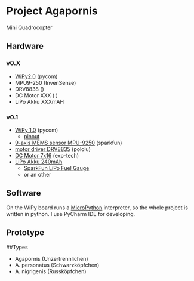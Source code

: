 # Project Agapornis
Mini Quadrocopter

## Hardware
### v0.X
* [WiPy2.0](https://www.pycom.io/solutions/py-boards/wipy/) (pycom)
* MPU9-250 (InvenSense)
* DRV8838 ()
* DC Motor XXX ( )
* LiPo Akku XXXmAH

### v0.1 
* [WiPy 1.0](https://www.pycom.io/solutions/py-boards/wipy/) (pycom)
    * [pinout](http://docs.micropython.org/en/v1.8.3/wipy/wipy/quickref.html)
* [9-axis MEMS sensor MPU-9250](https://www.sparkfun.com/products/13762) (sparkfun)
* [motor driver DRV8835](https://www.pololu.com/product/2135) (pololu)
* [DC Motor 7x16](http://www.exp-tech.de/crazyflie-2-spare-7x16-mm-coreless-dc-motor-with-connector?___SID=U) (exp-tech)
* [LiPo Akku 240mAh](http://www.exp-tech.de/crazyflie-2-0-spare-battery-including-charger) 
   * [SparkFun LiPo Fuel Gauge](https://www.sparkfun.com/products/10617)
   * or an other
    
## Software
On the WiPy board runs a [MicroPython](http://docs.micropython.org/en/v1.8.3/wipy/index.html) interpreter, so the whole project is written in python. I use PyCharm IDE for developing.


## Prototype

##Types

 * Agapornis (Unzertrennlichen)
  * A. personatus (Schwarzköpfchen)
  * A. nigrigenis (Russköpfchen)
